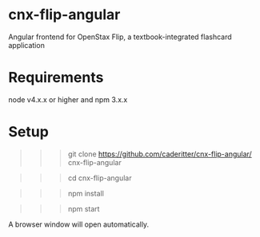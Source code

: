 # cnx-flip-angular
Angular frontend for OpenStax Flip, a textbook-integrated flashcard application

# Requirements
node v4.x.x or higher and npm 3.x.x

# Setup
> >> git clone https://github.com/caderitter/cnx-flip-angular/ cnx-flip-angular

> >> cd cnx-flip-angular

> >> npm install

> >> npm start

A browser window will open automatically.


